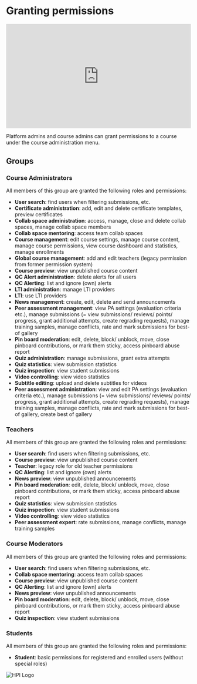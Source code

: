 

# Granting permissions

<div style="padding:56.25% 0 0 0;position:relative;"><iframe src="https://player.vimeo.com/video/787809359?h=ab0f02914d&amp;badge=0&amp;autopause=0&amp;player_id=0&amp;app_id=58479" frameborder="0" allow="autoplay; fullscreen; picture-in-picture" allowfullscreen style="position:absolute;top:0;left:0;width:100%;height:100%;" title="openHPI-guidelines-12-permissions"></iframe></div><script src="https://player.vimeo.com/api/player.js"></script>

Platform admins and course admins can grant permissions to a course under the course administration menu.

## Groups

### Course Administrators

All members of this group are granted the following roles and permissions:

- **User search**: find users when filtering submissions, etc.
- **Certificate administration**: add, edit and delete certificate templates, preview certificates
- **Collab space administration**: access, manage, close and delete collab spaces, manage collab space members
- **Collab space mentoring**: access team collab spaces
- **Course management**: edit course settings, manage course content, manage course permissions, view course dashboard and statistics, manage enrollments
- **Global course management**: add and edit teachers (legacy permission from former permission system)
- **Course preview**: view unpublished course content
- **QC Alert administration**: delete alerts for all users
- **QC Alerting**: list and ignore (own) alerts
- **LTI administration**: manage LTI providers
- **LTI**: use LTI providers
- **News management**: create, edit, delete and send announcements
- **Peer assessment management**: view PA settings (evaluation criteria etc.), manage submissions (= view submissions/ reviews/ points/ progress, grant additional attempts, create regrading requests), manage training samples, manage conflicts, rate and mark submissions for best-of gallery
- **Pin board moderation**: edit, delete, block/ unblock, move, close pinboard contributions, or mark them sticky, access pinboard abuse report
- **Quiz administration**: manage submissions, grant extra attempts
- **Quiz statistics**: view submission statistics
- **Quiz inspection**: view student submissions
- **Video controlling**: view video statistics
- **Subtitle editing**: upload and delete subtitles for videos
- **Peer assessment administration**: view and edit PA settings (evaluation criteria etc.), manage submissions (= view submissions/ reviews/ points/ progress, grant additional attempts, create regrading requests), manage training samples, manage conflicts, rate and mark submissions for best-of gallery, create best of gallery  

### Teachers

All members of this group are granted the following roles and permissions:

- **User search**: find users when filtering submissions, etc.
- **Course preview**: view unpublished course content
- **Teacher**: legacy role for old teacher permissions
- **QC Alerting**: list and ignore (own) alerts
- **News preview**: view unpublished announcements
- **Pin board moderation**: edit, delete, block/ unblock, move, close pinboard contributions, or mark them sticky, access pinboard abuse report
- **Quiz statistics**: view submission statistics
- **Quiz inspection**: view student submissions
- **Video controlling**: view video statistics
- **Peer assessment expert**: rate submissions, manage conflicts, manage training samples  
  

### Course Moderators

All members of this group are granted the following roles and permissions:

- **User search**: find users when filtering submissions, etc.
- **Collab space mentoring**: access team collab spaces
- **Course preview**: view unpublished course content
- **QC Alerting**: list and ignore (own) alerts
- **News preview**: view unpublished announcements
- **Pin board moderation**: edit, delete, block/ unblock, move, close pinboard contributions, or mark them sticky, access pinboard abuse report
- **Quiz inspection**: view student submissions


### Students
All members of this group are granted the following roles and permissions:

- **Student**: basic permissions for registered and enrolled users (without special roles)

![HPI Logo](../img/HPI_Logo.png)
